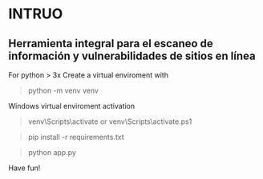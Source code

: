 # INTRUO
## Herramienta integral para el escaneo de información y vulnerabilidades de sitios en línea

For python > 3x
Create a virtual enviroment with
> python -m venv venv

Windows virtual enviroment activation
> venv\Scripts\activate or venv\Scripts\activate.ps1

> pip install -r requirements.txt

> python app.py


Have fun!

